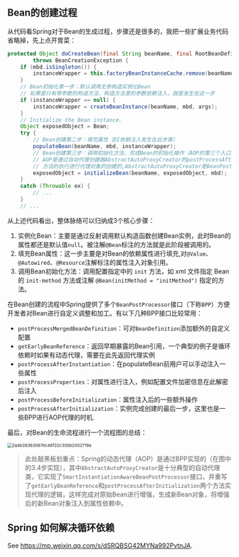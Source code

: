 ## Bean的创建过程

从代码看Spring对于Bean的生成过程，步骤还是很多的，我把一些扩展业务代码省略掉，先上点开胃菜：

```java
protected Object doCreateBean(final String beanName, final RootBeanDefinition mbd, final @Nullable Object[] args)
        throws BeanCreationException {
    if (mbd.isSingleton()) {
        instanceWrapper = this.factoryBeanInstanceCache.remove(beanName);
    }
    // Bean初始化第一步：默认调用无参构造实例化Bean
    // 如果是只有带参数的构造方法，构造方法里的参数依赖注入，就是发生在这一步
    if (instanceWrapper == null) {
        instanceWrapper = createBeanInstance(beanName, mbd, args);
    }
    // Initialize the Bean instance.
    Object exposedObject = Bean;
    try {
        // Bean创建第二步：填充属性（DI依赖注入发生在此步骤）
        populateBean(beanName, mbd, instanceWrapper);
        // Bean创建第三步：调用初始化方法，完成Bean的初始化操作（AOP的第三个入口）
        // AOP是通过自动代理创建器AbstractAutoProxyCreator的postProcessAfterInitialization()
        // 方法的执行进行代理对象的创建的,AbstractAutoProxyCreator是BeanPostProcessor接口的实现
        exposedObject = initializeBean(beanName, exposedObject, mbd);
    }
    catch (Throwable ex) {
        // ...
    }
    // ...
```

从上述代码看出，整体脉络可以归纳成3个核心步骤：

1. 实例化Bean：主要是通过反射调用默认构造函数创建Bean实例，此时Bean的属性都还是默认值`null`。被注解`@Bean`标注的方法就是此阶段被调用的。
2. 填充Bean属性：这一步主要是对Bean的依赖属性进行填充,对`@Value`、`@Autowired`、`@Resource`注解标注的属性注入对象引用。
3. 调用Bean初始化方法：调用配置指定中的 `init` 方法，如 xml 文件指定 Bean 的 `init-method` 方法或注解 `@Bean(initMethod = "initMethod")` 指定的方法。

在Bean创建的流程中Spring提供了多个`BeanPostProcessor`接口（下称`BPP`）方便开发者对Bean进行自定义调整和加工。有以下几种BPP接口比较常用：

- `postProcessMergedBeanDefinition`：可对`BeanDefinition`添加额外的自定义配置
- `getEarlyBeanReference`：返回早期暴露的Bean引用，一个典型的例子是循环依赖时如果有动态代理，需要在此先返回代理实例
- `postProcessAfterInstantiation`：在populateBean前用户可以手动注入一些属性
- `postProcessProperties`：对属性进行注入，例如配置文件加密信息在此解密后注入
- `postProcessBeforeInitialization`：属性注入后的一些额外操作
- `postProcessAfterInitialization`：实例完成创建的最后一步，这里也是一些BPP进行AOP代理的时机.

最后，对Bean的生命流程进行一个流程图的总结：

<img src="../../resources/images/notebook/JavaWeb/Spring/2a4b26363067ec46f22c30bb2002719a.png" alt="2a4b26363067ec46f22c30bb2002719a" style="zoom:67%;" />

> 此处敲黑板划重点：Spring的动态代理（AOP）是通过BPP实现的（在图中的3.4步实现），其中`AbstractAutoProxyCreator`是十分典型的自动代理类，它实现了`SmartInstantiationAwareBeanPostProcessor`接口，并重写了`getEarlyBeanReference`和`postProcessAfterInitialization`两个方法实现代理的逻辑，这样完成对原始Bean进行增强，生成新Bean对象，将增强后的新Bean对象注入到属性依赖中。

## Spring 如何解决循环依赖

See https://mp.weixin.qq.com/s/dSRQBSG42MYNa992PvtnJA.

